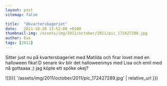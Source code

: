 ```yaml
---
layout: post
sitemap: false

title:  "@kvartersbageriet"
date:   2011-10-28 13:52:08 +0100
thumbnail-img: /assets/img/2011/october/2011/pic_172427289.jpg
author: Eva
tags: [2011]
---
```


Sitter just nu på kvartersbageriet med Matilda och firar lovet med en halloween fika!:D senare ikv blir det halloweenmys med Lisa och emil med nå gottaaaa ;) jag köpte ett spöke okej?

![]({{ '/assets/img/2011/october/2011/pic_172427289.jpg'  | relative_url }})

